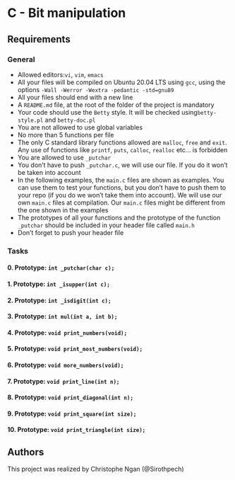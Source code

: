 # C - Bit manipulation
## Requirements
### General
* Allowed editors:```vi```, ```vim```, ```emacs```
* All your files will be compiled on Ubuntu 20.04 LTS using ```gcc```, using the options ```-Wall -Werror -Wextra -pedantic -std=gnu89```
* All your files should end with a new line
* A ```README.md``` file, at the root of the folder of the project is mandatory
* Your code should use the ```Betty``` style. It will be checked using```betty-style.pl``` and ```betty-doc.pl```
* You are not allowed to use global variables
* No more than 5 functions per file
* The only C standard library functions allowed are ```malloc```, ```free``` and ```exit```. Any use of functions like ```printf```, ```puts```, ```calloc```, ```realloc``` etc… is forbidden
* You are allowed to use ```_putchar```
* You don’t have to push ```_putchar.c```, we will use our file. If you do it won’t be taken into account
* In the following examples, the ```main.c``` files are shown as examples. You can use them to test your functions, but you don’t have to push them to your repo (if you do we won’t take them into account). We will use our own ```main.c``` files at compilation. Our ```main.c``` files might be different from the one shown in the examples
* The prototypes of all your functions and the prototype of the function ```_putchar``` should be included in your header file called ```main.h```
* Don’t forget to push your header file

### Tasks
#### 0. Prototype: ```int _putchar(char c);```

#### 1. Prototype: ```int _isupper(int c);```

#### 2. Prototype: ```int _isdigit(int c);```

#### 3. Prototype: ```int mul(int a, int b);```

#### 4. Prototype: ```void print_numbers(void);```

#### 5. Prototype: ```void print_most_numbers(void);```

#### 6. Prototype: ```void more_numbers(void);```

#### 7. Prototype: ```void print_line(int n);```

#### 8. Prototype: ```void print_diagonal(int n);```

#### 9. Prototype: ```void print_square(int size);```

#### 10. Prototype: ```void print_triangle(int size);```

## Authors
This project was realized by Christophe Ngan (@Sirothpech)